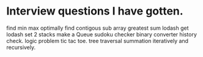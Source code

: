 # Interview questions I have gotten.

find min max optimally
find contigous sub array greatest sum
lodash get
lodash set
2 stacks make a Queue
sudoku checker
binary converter
history check.
logic problem tic tac toe.
tree traversal summation iteratively and recursively.
